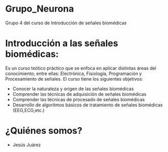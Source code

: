 # Grupo_Neurona
Grupo 4 del curso de Introducción de señales biomédicas
# Introducción a las señales biomédicas:
Es un curso teótico práctico que se enfoca en aplicar distintas áreas del conocimiento; entre ellas: Electrónica, Fisiología, Programación y Procesamiento de señales. El curso tiene los siguientes objetivos:
- Conocer la naturaleza y origen de las señales biomédicas
- Comprender las técnicas de adquisición de señales biomédicas
- Comprender las técnicas de procesado de señales biomédicas
- Desarrollo de algoritmos básicos de tratamiento de señales biomédicas (EEG,ECG,etc.)
# ¿Quiénes somos?
- Jesús Juárez
